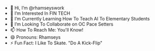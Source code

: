 - 👋 Hi, I’m @rhamseyswork
- 👀 I’m Interested In FIN TECH
- 🌱 I’m Currently Learning How To Teach AI To Elementary Students
- 💞️ I’m Looking To Collaborate on OC Pace Setters
- 📫 How To Reach Me: You'll Know!
- 😄 Pronouns: Rhamseys
- ⚡ Fun Fact: I Like To Skate. "Do A Kick-Flip" 

<!---
rhamseyswork/rhamseyswork is a ✨ special ✨ repository because its `README.md` (this file) appears on your GitHub profile.
You can click the Preview link to take a look at your changes.
--->
